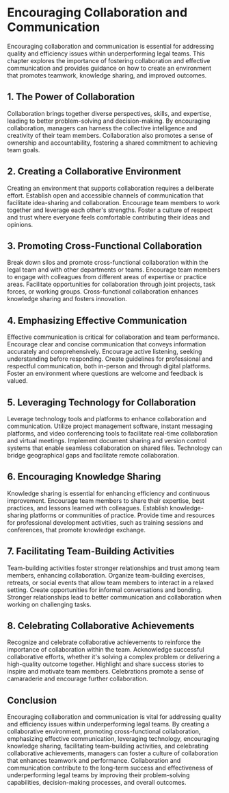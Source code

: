 # Encouraging Collaboration and Communication

Encouraging collaboration and communication is essential for addressing quality and efficiency issues within underperforming legal teams. This chapter explores the importance of fostering collaboration and effective communication and provides guidance on how to create an environment that promotes teamwork, knowledge sharing, and improved outcomes.

## 1\. The Power of Collaboration

Collaboration brings together diverse perspectives, skills, and expertise, leading to better problem-solving and decision-making. By encouraging collaboration, managers can harness the collective intelligence and creativity of their team members. Collaboration also promotes a sense of ownership and accountability, fostering a shared commitment to achieving team goals.

## 2\. Creating a Collaborative Environment

Creating an environment that supports collaboration requires a deliberate effort. Establish open and accessible channels of communication that facilitate idea-sharing and collaboration. Encourage team members to work together and leverage each other's strengths. Foster a culture of respect and trust where everyone feels comfortable contributing their ideas and opinions.

## 3\. Promoting Cross-Functional Collaboration

Break down silos and promote cross-functional collaboration within the legal team and with other departments or teams. Encourage team members to engage with colleagues from different areas of expertise or practice areas. Facilitate opportunities for collaboration through joint projects, task forces, or working groups. Cross-functional collaboration enhances knowledge sharing and fosters innovation.

## 4\. Emphasizing Effective Communication

Effective communication is critical for collaboration and team performance. Encourage clear and concise communication that conveys information accurately and comprehensively. Encourage active listening, seeking understanding before responding. Create guidelines for professional and respectful communication, both in-person and through digital platforms. Foster an environment where questions are welcome and feedback is valued.

## 5\. Leveraging Technology for Collaboration

Leverage technology tools and platforms to enhance collaboration and communication. Utilize project management software, instant messaging platforms, and video conferencing tools to facilitate real-time collaboration and virtual meetings. Implement document sharing and version control systems that enable seamless collaboration on shared files. Technology can bridge geographical gaps and facilitate remote collaboration.

## 6\. Encouraging Knowledge Sharing

Knowledge sharing is essential for enhancing efficiency and continuous improvement. Encourage team members to share their expertise, best practices, and lessons learned with colleagues. Establish knowledge-sharing platforms or communities of practice. Provide time and resources for professional development activities, such as training sessions and conferences, that promote knowledge exchange.

## 7\. Facilitating Team-Building Activities

Team-building activities foster stronger relationships and trust among team members, enhancing collaboration. Organize team-building exercises, retreats, or social events that allow team members to interact in a relaxed setting. Create opportunities for informal conversations and bonding. Stronger relationships lead to better communication and collaboration when working on challenging tasks.

## 8\. Celebrating Collaborative Achievements

Recognize and celebrate collaborative achievements to reinforce the importance of collaboration within the team. Acknowledge successful collaborative efforts, whether it's solving a complex problem or delivering a high-quality outcome together. Highlight and share success stories to inspire and motivate team members. Celebrations promote a sense of camaraderie and encourage further collaboration.

## Conclusion

Encouraging collaboration and communication is vital for addressing quality and efficiency issues within underperforming legal teams. By creating a collaborative environment, promoting cross-functional collaboration, emphasizing effective communication, leveraging technology, encouraging knowledge sharing, facilitating team-building activities, and celebrating collaborative achievements, managers can foster a culture of collaboration that enhances teamwork and performance. Collaboration and communication contribute to the long-term success and effectiveness of underperforming legal teams by improving their problem-solving capabilities, decision-making processes, and overall outcomes.
